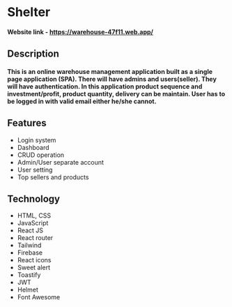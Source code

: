 # Shelter

#### Website link - https://warehouse-47f11.web.app/

## Description

#### This is an online warehouse management application built as a single page application (SPA). There will have admins and users(seller). They will have authentication. In this application product sequence and investment/profit, product quantity, delivery can be maintain. User has to be logged in with valid email either he/she cannot.

## Features

- Login system
- Dashboard
- CRUD operation
- Admin/User separate account
- User setting
- Top sellers and products

## Technology

- HTML, CSS
- JavaScript
- React JS
- React router
- Tailwind
- Firebase
- React icons
- Sweet alert
- Toastify
- JWT
- Helmet
- Font Awesome
